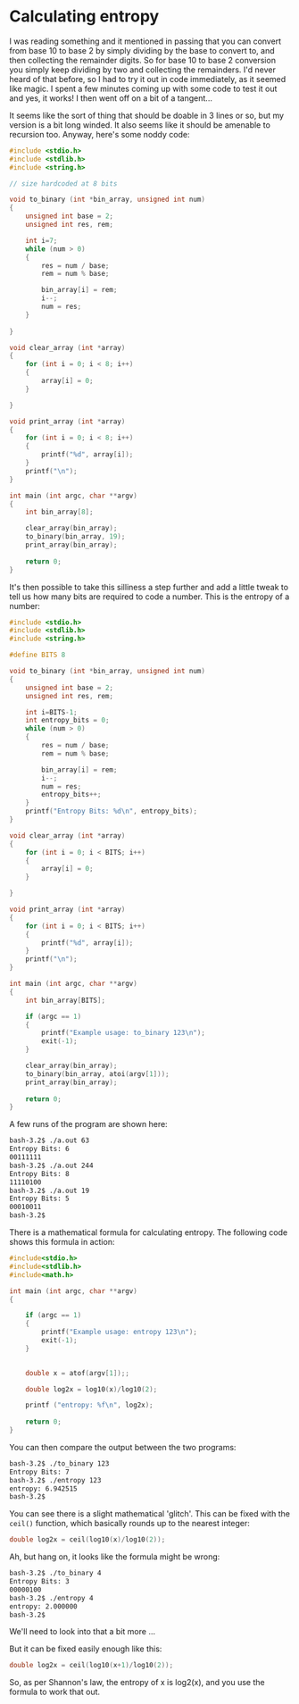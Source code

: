 # Calculating entropy

I was reading something and it mentioned in passing that you can
convert from base 10 to base 2 by simply dividing by the base to
convert to, and then collecting the remainder digits. So for base 10
to base 2 conversion you simply keep dividing by two and collecting
the remainders. I'd never heard of that before, so I had to try it out
in code immediately, as it seemed like magic. I spent a few minutes
coming up with some code to test it out and yes, it works! I then went
off on a bit of a tangent...

It seems like the sort of thing that should be doable in 3 lines or
so, but my version is a bit long winded. It also seems like it should
be amenable to recursion too. Anyway, here's some noddy code:

```C
#include <stdio.h>
#include <stdlib.h>
#include <string.h>

// size hardcoded at 8 bits

void to_binary (int *bin_array, unsigned int num)
{
    unsigned int base = 2;
    unsigned int res, rem;

    int i=7;
    while (num > 0)
    {
        res = num / base;
        rem = num % base;

        bin_array[i] = rem;
        i--;
        num = res;
    }
    
}

void clear_array (int *array)
{
    for (int i = 0; i < 8; i++)
    {
        array[i] = 0;
    }

}

void print_array (int *array)
{
    for (int i = 0; i < 8; i++)
    {
        printf("%d", array[i]);
    }
    printf("\n");    
}

int main (int argc, char **argv)
{
    int bin_array[8];

    clear_array(bin_array);
    to_binary(bin_array, 19);
    print_array(bin_array);
    
    return 0;
}
```

It's then possible to take this silliness a step further and add a
little tweak to tell us how many bits are required to code a
number. This is the entropy of a number:

```C
#include <stdio.h>
#include <stdlib.h>
#include <string.h>

#define BITS 8

void to_binary (int *bin_array, unsigned int num)
{
    unsigned int base = 2;
    unsigned int res, rem;

    int i=BITS-1;
    int entropy_bits = 0;
    while (num > 0)
    {
        res = num / base;
        rem = num % base;

        bin_array[i] = rem;
        i--;
        num = res;
        entropy_bits++;
    }
    printf("Entropy Bits: %d\n", entropy_bits);
}

void clear_array (int *array)
{
    for (int i = 0; i < BITS; i++)
    {
        array[i] = 0;
    }

}

void print_array (int *array)
{
    for (int i = 0; i < BITS; i++)
    {
        printf("%d", array[i]);
    }
    printf("\n");    
}

int main (int argc, char **argv)
{
    int bin_array[BITS];

    if (argc == 1)
    {
        printf("Example usage: to_binary 123\n");
        exit(-1);
    }

    clear_array(bin_array);
    to_binary(bin_array, atoi(argv[1]));
    print_array(bin_array);
    
    return 0;
}
```

A few runs of the program are shown here:

```bash
bash-3.2$ ./a.out 63
Entropy Bits: 6                                                                                                                                               
00111111                                                                                                                                                      
bash-3.2$ ./a.out 244
Entropy Bits: 8                                                                                                                                               
11110100                                                                                                                                                      
bash-3.2$ ./a.out 19                                                                                                                                          
Entropy Bits: 5                                                                                                                                               
00010011                                                                                                                                                      
bash-3.2$
```

There is a mathematical formula for calculating entropy. The following
code shows this formula in action:

``` C
#include<stdio.h>
#include<stdlib.h>
#include<math.h>

int main (int argc, char **argv)
{

    if (argc == 1)
    {
        printf("Example usage: entropy 123\n");
        exit(-1);
    }

    
    double x = atof(argv[1]);;

    double log2x = log10(x)/log10(2);

    printf ("entropy: %f\n", log2x);
    
    return 0;
}
```
You can then compare the output between the two programs:

``` Bash
bash-3.2$ ./to_binary 123
Entropy Bits: 7
bash-3.2$ ./entropy 123
entropy: 6.942515
bash-3.2$
```

You can see there is a slight mathematical 'glitch'. This can be fixed
with the `ceil()` function, which basically rounds up to the nearest
integer:

``` C
double log2x = ceil(log10(x)/log10(2));
```

Ah, but hang on, it looks like the formula might be wrong:

``` Bash
bash-3.2$ ./to_binary 4
Entropy Bits: 3
00000100
bash-3.2$ ./entropy 4
entropy: 2.000000
bash-3.2$ 
```

We'll need to look into that a bit more ...

But it can be fixed easily enough like this:

``` C
double log2x = ceil(log10(x+1)/log10(2));
```

So, as per Shannon's law, the entropy of x is log2(x), and you use the
formula to work that out.

